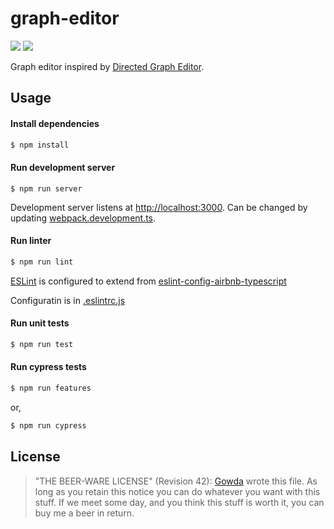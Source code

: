# graph-editor

![](https://github.com/gowda/graph-editor/workflows/lint-and-tests/badge.svg)
![](https://github.com/gowda/graph-editor/workflows/cypress/badge.svg)

Graph editor inspired by [Directed Graph Editor](http://bl.ocks.org/rkirsling/5001347).

## Usage
#### Install dependencies

```bash
$ npm install
```

#### Run development server

```
$ npm run server
```

Development server listens at [http://localhost:3000](http://localhost:3000).
Can be changed by updating [webpack.development.ts](webpack.development.ts#L12).

#### Run linter

```bash
$ npm run lint
```

[ESLint](https://eslint.org/) is configured to extend from
[eslint-config-airbnb-typescript](https://github.com/airbnb/javascript)

Configuratin is in [.eslintrc.js](.eslintrc.js)

#### Run unit tests

```bash
$ npm run test
```

#### Run cypress tests

```bash
$ npm run features
```

or,

```bash
$ npm run cypress
```

## License

> "THE BEER-WARE LICENSE" (Revision 42):
> [Gowda](https://github.com/gowda) wrote this file. As long as you retain
> this notice you can do whatever you want with this stuff. If we meet
> some day, and you think this stuff is worth it, you can buy me a beer in return.

